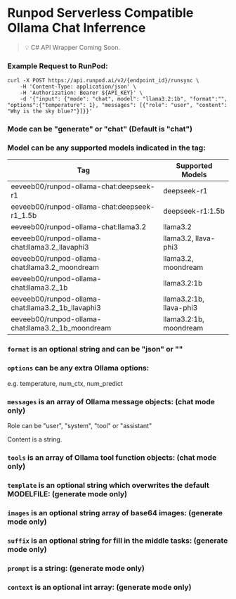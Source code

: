 ﻿# Runpod Serverless Compatible Ollama Chat Inferrence

> 💡 C# API Wrapper Coming Soon.

### Example Request to RunPod:
```
curl -X POST https://api.runpod.ai/v2/{endpoint_id}/runsync \
    -H 'Content-Type: application/json' \
    -H 'Authorization: Bearer ${API_KEY}' \
    -d '{"input": {"mode": "chat", model": "llama3.2:1b", "format":"", "options":{"temperature": 1}, "messages": [{"role": "user", "content": "Why is the sky blue?"}]}}'
```

### Mode can be "generate" or "chat" (Default is "chat")

### Model can be any supported models indicated in the tag:

| Tag                                               | Supported Models        |
|---------------------------------------------------|-------------------------|
| eeveeb00/runpod-ollama-chat:deepseek-r1           | deepseek-r1             |
| eeveeb00/runpod-ollama-chat:deepseek-r1_1.5b      | deepseek-r1:1.5b        |
| eeveeb00/runpod-ollama-chat:llama3.2              | llama3.2                |
| eeveeb00/runpod-ollama-chat:llama3.2_llavaphi3    | llama3.2, llava-phi3    |
| eeveeb00/runpod-ollama-chat:llama3.2_moondream    | llama3.2, moondream     |
| eeveeb00/runpod-ollama-chat:llama3.2_1b           | llama3.2:1b             |
| eeveeb00/runpod-ollama-chat:llama3.2_1b_llavaphi3 | llama3.2:1b, llava-phi3 |
| eeveeb00/runpod-ollama-chat:llama3.2_1b_moondream | llama3.2:1b, moondream  |

### `format` is an optional string and can be "json" or ""

### `options` can be any extra Ollama options:

e.g. temperature, num_ctx, num_predict

### `messages` is an array of Ollama message objects: (chat mode only)

Role can be "user", "system", "tool" or "assistant"

Content is a string.

### `tools` is an array of Ollama tool function objects: (chat mode only)

### `template` is an optional string which overwrites the default MODELFILE: (generate mode only)

### `images` is an optional string array of base64 images: (generate mode only)

### `suffix` is an optional string for fill in the middle tasks: (generate mode only)

### `prompt` is a string: (generate mode only)

### `context` is an optional int array: (generate mode only)

<br/><br/>
